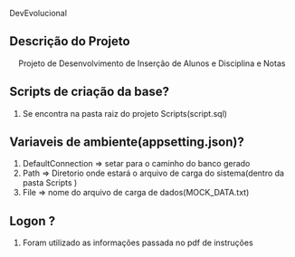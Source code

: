  DevEvolucional

## Descrição do Projeto
<p align="center">Projeto de Desenvolvimento de Inserção de Alunos e Disciplina e Notas</p>

## Scripts de criação da base?
1. Se encontra na pasta raiz do projeto Scripts(script.sql) 

## Variaveis de ambiente(appsetting.json)?
1. DefaultConnection => setar para o caminho do banco gerado 
2. Path => Diretorio onde estará o arquivo de carga do sistema(dentro da pasta Scripts )
3. File => nome do arquivo de carga de dados(MOCK_DATA.txt)

## Logon ?
1. Foram utilizado as informações passada no pdf de instruções 

